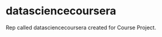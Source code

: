 datasciencecoursera
===================

Rep called datasciencecoursera created for Course Project.

